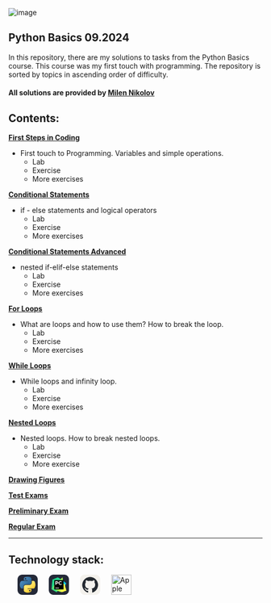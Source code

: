 
![image](https://github.com/user-attachments/assets/26bb3bad-366a-4abd-9263-f96203aec1e7)



## Python Basics 09.2024

In this repository, there are my solutions to tasks from the Python Basics course.
This course was my first touch with programming.
The repository is sorted by topics in ascending order of difficulty.

#### All solutions are provided by [Milen Nikolov](https://www.linkedin.com/in/milen-nikolov-62455034b/)

## Contents:

**[First Steps in Coding](first_steps_in_coding)**
* First touch to Programming. Variables and simple operations.
   - Lab
   - Exercise
   - More exercises
     
**[Conditional Statements](conditional_statements)**
* if - else statements and logical operators
   - Lab
   - Exercise
   - More exercises
     
**[Conditional Statements Advanced](conditional_statements_advanced)**
* nested if-elif-else statements
   - Lab
   - Exercise
   - More exercises
     
**[For Loops](for_loops)**
* What are loops and how to use them? How to break the loop.
   - Lab
   - Exercise
   - More exercises
     
**[While Loops](while_loops)**
* While loops and infinity loop.
   - Lab
   - Exercise
   - More exercises
     
**[Nested Loops](nested_loops)**
* Nested loops. How to break nested loops.
   - Lab
   - Exercise
   - More exercise
     
**[Drawing Figures](drawing_figures)**

**[Test Exams](test_exams)**

**[Preliminary Exam](preliminary_exam)**

**[Regular Exam](regular_exam)**

---
## Technology stack:
<p align="left">
  &emsp;
    <a href="#"><img alt="Python" src="https://github.com/tandpfun/skill-icons/blob/main/icons/Python-Dark.svg" width="40" height ="40"></a>
  &emsp;
    <a href="#"><img src="https://github.com/tandpfun/skill-icons/blob/main/icons/PyCharm-Dark.svg" width="40" height="40" /></a>
  &emsp;
    <a href="#"><img alt="GitHub" src="https://github.com/tandpfun/skill-icons/blob/main/icons/Github-Light.svg" title="GitHub" **alt="GitHub" width="40" height="40" ></a>
  &emsp;
    <a href="#"><img src="https://github.com/tandpfun/skill-icons/blob/main/icons/Apple-Light.svg" title="Apple" **alt="Apple" width="40" height="40" /></a>
</p>
